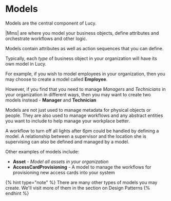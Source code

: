 

<a name='models'></a>

# Models
Models are the central component of Lucy.

|Mms| are where you model your business objects, define attributes and orchestrate workflows and other logic.

Models contain attributes as well as action sequences that you can define.

Typically, each *type* of business object in your organization will have its own model in Lucy.

For example, if you wish to model employees in your organization, then you may choose to create a model called **Employee**.

However, if you find that you need to manage *Managers* and *Technicians* in your organization in different ways, then you may want to create two models instead - **Manager** and **Technician**

Models are not just used to manage metadata for physical objects or people. They are also used to manage workflows and any abstract entities you want to include to help manage your workplace better.

A workflow to turn off all lights after 6pm could be handled by defining a model.
A relationship between a supervisor and the location she is supervising can also be defined and managed by a model.

Other examples of models include:

- **Asset** - *Model all assets in your organization*
- **AccessCardProvisioning** - A model to manage the workflows for provisioning new access cards into your system

{% hint type="note" %}
    There are many other types of models you may create. We'll visit more of them in the section on Design Patterns {% endhint %}

<a name='attributes'></a>